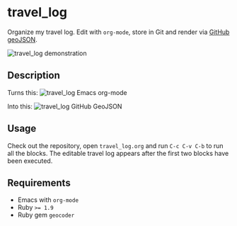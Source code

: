 # travel_log
Organize my travel log. Edit with `org-mode`, store in Git and render via [GitHub geoJSON](https://help.github.com/articles/mapping-geojson-files-on-github/).

![travel_log demonstration](https://github.com/pepijn/travel_log/blob/master/media/demo.gif)

## Description

Turns this:
![travel_log Emacs org-mode](https://github.com/pepijn/travel_log/blob/master/media/emacs.png)

Into this:
![travel_log GitHub GeoJSON](https://github.com/pepijn/travel_log/blob/master/media/geojson_github.png)

## Usage

Check out the repository, open `travel_log.org` and run `C-c C-v C-b` to run all
the blocks. The editable travel log appears after the first two blocks have been
executed.

## Requirements

* Emacs with `org-mode`
* Ruby `>= 1.9`
* Ruby gem `geocoder`
